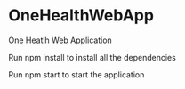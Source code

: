 # OneHealthWebApp
One Heatlh Web Application

Run npm install to install all the dependencies

Run npm start to start the application

